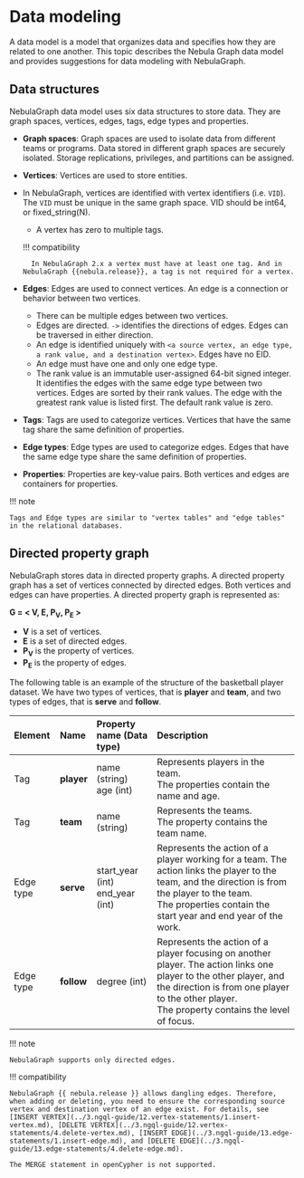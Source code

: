 # Data modeling

A data model is a model that organizes data and specifies how they are related to one another. This topic describes the Nebula Graph data model and provides suggestions for data modeling with NebulaGraph.

## Data structures

NebulaGraph data model uses six data structures to store data. They are graph spaces, vertices, edges, tags, edge types and properties.

- **Graph spaces**: Graph spaces are used to isolate data from different teams or programs. Data stored in different graph spaces are securely isolated. Storage replications, privileges, and partitions can be assigned.

- **Vertices**: Vertices are used to store entities.

- In NebulaGraph, vertices are identified with vertex identifiers (i.e. `VID`). The `VID` must be unique in the same graph space. VID should be int64, or fixed_string(N).
  - A vertex has zero to multiple tags.

  !!! compatibility

        In NebulaGraph 2.x a vertex must have at least one tag. And in NebulaGraph {{nebula.release}}, a tag is not required for a vertex.

- **Edges**: Edges are used to connect vertices. An edge is a connection or behavior between two vertices.
  - There can be multiple edges between two vertices.
  - Edges are directed. `->` identifies the directions of edges. Edges can be traversed in either direction.
  - An edge is identified uniquely with `<a source vertex, an edge type, a rank value, and a destination vertex>`. Edges have no EID.
  - An edge must have one and only one edge type.
  - The rank value is an immutable user-assigned 64-bit signed integer. It identifies the edges with the same edge type between two vertices. Edges are sorted by their rank values. The edge with the greatest rank value is listed first. The default rank value is zero.

- **Tags**: Tags are used to categorize vertices. Vertices that have the same tag share the same definition of properties.

- **Edge types**: Edge types are used to categorize edges. Edges that have the same edge type share the same definition of properties.

- **Properties**: Properties are key-value pairs. Both vertices and edges are containers for properties.

!!! note

    Tags and Edge types are similar to "vertex tables" and "edge tables" in the relational databases.

## Directed property graph

NebulaGraph stores data in directed property graphs. A directed property graph has a set of vertices connected by directed edges. Both vertices and edges can have properties. A directed property graph is represented as:

**G = < V, E, P<sub>V</sub>, P<sub>E</sub> >**

- **V** is a set of vertices.
- **E** is a set of directed edges.
- **P<sub>V</sub>** is the property of vertices.
- **P<sub>E</sub>** is the property of edges.

The following table is an example of the structure of the basketball player dataset. We have two types of vertices, that is **player** and **team**, and two types of edges, that is **serve** and **follow**.

| Element  | Name  | Property name (Data type)  |  Description  |
| :---  | :---  | :---  | :---  |
| Tag  | **player**  | name (string) </br>age (int) | Represents players in the team. </br>The properties contain the name and age.   |
| Tag  | **team** | name (string)  | Represents the teams. </br>The property contains the team name. |
| Edge type | **serve**  | start_year (int) </br> end_year (int) |  Represents the action of a player working for a team. The action links the player to the team, and the direction is from the player to the team.</br>The properties contain the start year and end year of the work.|
| Edge type | **follow**  | degree (int) | Represents the action of a player focusing on another player. The action links one player to the other player, and the direction is from one player to the other player.</br>The property contains the level of focus. |

!!! note

    NebulaGraph supports only directed edges.

!!! compatibility

    NebulaGraph {{ nebula.release }} allows dangling edges. Therefore, when adding or deleting, you need to ensure the corresponding source vertex and destination vertex of an edge exist. For details, see [INSERT VERTEX](../3.ngql-guide/12.vertex-statements/1.insert-vertex.md), [DELETE VERTEX](../3.ngql-guide/12.vertex-statements/4.delete-vertex.md), [INSERT EDGE](../3.ngql-guide/13.edge-statements/1.insert-edge.md), and [DELETE EDGE](../3.ngql-guide/13.edge-statements/4.delete-edge.md).

    The MERGE statement in openCypher is not supported.
